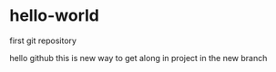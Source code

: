 # hello-world
first git repository


hello github
this is new way to get along in project in the new branch
